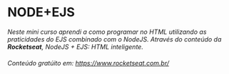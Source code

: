 # NODE+EJS
_Neste mini curso aprendi a como programar no HTML utilizando as praticidades do EJS combinado com o NodeJS. Através do conteúdo da **Rocketseat**, NodeJS + EJS: HTML inteligente._

###### Conteúdo gratúito em: https://www.rocketseat.com.br/
